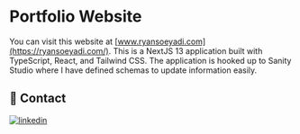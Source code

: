 
# Portfolio Website 

You can visit this website at [www.ryansoeyadi.com](https://ryansoeyadi.com/). This is a NextJS 13 application built with TypeScript, React, and Tailwind CSS. The application is hooked up to Sanity Studio where I have defined schemas to update information easily.


## 🔗 Contact
[![linkedin](https://img.shields.io/badge/linkedin-0A66C2?style=for-the-badge&logo=linkedin&logoColor=white)](https://www.linkedin.com/in/ryan-soeyadi/)


